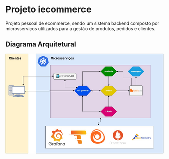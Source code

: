# Projeto iecommerce

Projeto pessoal de ecommerce, sendo um sistema backend composto por microsserviços utilizados para a gestão de produtos, pedidos e clientes.

## Diagrama Arquitetural

![diagrama-arquitetural](./docs/img/diagrama-arquitetural.jpg)
